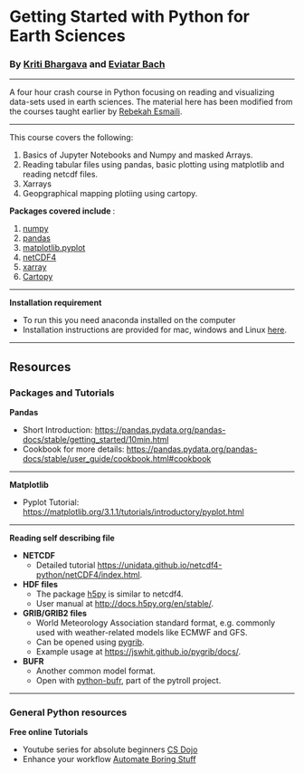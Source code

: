 # Getting Started with Python for Earth Sciences
### By [Kriti Bhargava](https://cisess.umd.edu/meet-our-scientists/kriti-bhargava/) and [Eviatar Bach](http://eviatarbach.com/)
---

A four hour crash course in Python focusing on reading and visualizing data-sets used in earth sciences.
The material here has been modified from the courses taught earlier by [Rebekah Esmaili](http://www.rebekahesmaili.com). 

---

This course covers the following:

1. Basics of Jupyter Notebooks and Numpy and masked Arrays.
2. Reading tabular files using pandas, basic plotting using matplotlib and reading netcdf files.
3. Xarrays
4. Geopgraphical mapping plotiing using cartopy.

<b> Packages covered include </b>:

1. [numpy](https://numpy.org/)
2. [pandas](https://pandas.pydata.org/)
3. [matplotlib.pyplot](https://matplotlib.org/api/pyplot_api.html)
4. [netCDF4](https://unidata.github.io/netcdf4-python/netCDF4/index.html)
5. [xarray](http://xarray.pydata.org/en/stable/)
6. [Cartopy](https://pypi.org/project/Cartopy/)

---
<b> Installation requirement </b>
* To run this you need anaconda installed on the computer
* Installation instructions are provided for mac, windows and Linux [here](https://github.com/modern-tools-workshop/ncep-workshop/tree/master/Installation_instructions).

---
## Resources

### Packages and Tutorials

<b> Pandas </b>
* Short Introduction: https://pandas.pydata.org/pandas-docs/stable/getting_started/10min.html
* Cookbook for more details: https://pandas.pydata.org/pandas-docs/stable/user_guide/cookbook.html#cookbook

---
<b> Matplotlib </b>
* Pyplot Tutorial: https://matplotlib.org/3.1.1/tutorials/introductory/pyplot.html

---
<b> Reading self describing file </b>
* <b> NETCDF </b>
    * Detailed tutorial https://unidata.github.io/netcdf4-python/netCDF4/index.html.
* <b> HDF files </b>
    * The package [h5py](https://www.h5py.org/) is similar to netcdf4.
    * User manual at http://docs.h5py.org/en/stable/.
* <b> GRIB/GRIB2 files </b>
    * World Meteorology Association standard format, e.g. commonly used with weather-related models like ECMWF and GFS.
    * Can be opened using [pygrib](https://github.com/jswhit/pygrib).
    * Example usage at https://jswhit.github.io/pygrib/docs/.
* <b> BUFR </b>
    * Another common model format.
    * Open with [python-bufr](https://github.com/pytroll/python-bufr), part of the pytroll project.
---    
    
### General Python resources    
<b> Free online Tutorials</b>
   * Youtube series for absolute beginners [CS Dojo](https://www.youtube.com/watch?v=Z1Yd7upQsXY&list=PLBZBJbE_rGRWeh5mIBhD-hhDwSEDxogDg)
   * Enhance your workflow [Automate Boring Stuff](https://automatetheboringstuff.com/)
